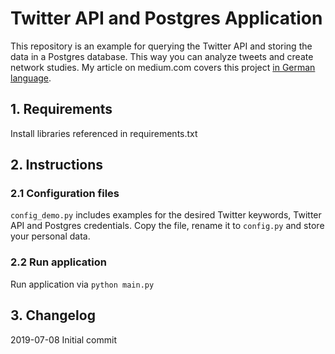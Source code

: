 # Twitter API and Postgres Application

This repository is an example for querying the Twitter API and storing the data in a Postgres database. This way you can analyze tweets and create network studies.
My article on medium.com covers this project [in German language](https://medium.com/@stefan.preusler/twitter-api-und-postgres-implementierung-mittels-aws-rds-und-ec2-8be23708aec).

## 1. Requirements

Install libraries referenced in requirements.txt

## 2. Instructions

### 2.1 Configuration files

`config_demo.py` includes examples for the desired Twitter keywords, Twitter API and Postgres credentials. Copy the file, rename it to `config.py` and store your personal data.

### 2.2 Run application

Run application via `python main.py`

## 3. Changelog

2019-07-08 Initial commit